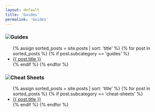 ```yaml
---
layout: default
title: 'Guides'
permalink: 'Guides'
---
```


<h3><img src="{{ site.baseurl }}/assets/notes.png">Guides</h3>
<ul class="notes-list">
  {% assign sorted_posts = site.posts | sort: 'title' %}
  {% for post in sorted_posts %}
    {% if post.subcategory == 'guides' %}
      <li>
        <a href="{{ post.url | relative_url }}">
          {{ post.title }}
        </a>
      </li>
    {% endif %}
  {% endfor %}
</ul>

<h3><img src="{{ site.baseurl }}/assets/notes.png">Cheat Sheets</h3>
<ul class="notes-list">
  {% assign sorted_posts = site.posts | sort: 'title' %}
  {% for post in sorted_posts %}
    {% if post.subcategory == 'cheat-sheets' %}
      <li>
        <a href="{{ post.url | relative_url }}">
          {{ post.title }}
        </a>
      </li>
    {% endif %}
  {% endfor %}
</ul>

